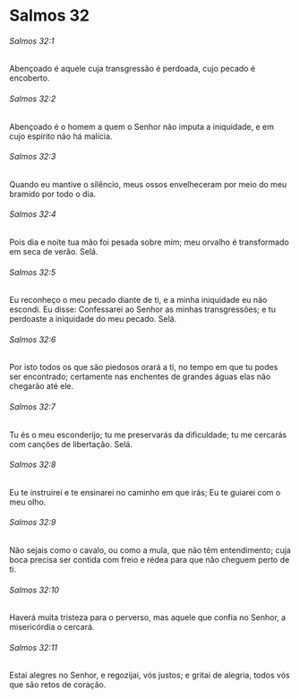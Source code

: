 # Salmos 32

###### Salmos 32:1

Abençoado é aquele cuja transgressão é perdoada, cujo pecado é encoberto.

###### Salmos 32:2

Abençoado é o homem a quem o Senhor não imputa a iniquidade, e em cujo espírito não há malícia.

###### Salmos 32:3

Quando eu mantive o silêncio, meus ossos envelheceram por meio do meu bramido por todo o dia.

###### Salmos 32:4

Pois dia e noite tua mão foi pesada sobre mim; meu orvalho é transformado em seca de verão. Selá.

###### Salmos 32:5

Eu reconheço o meu pecado diante de ti, e a minha iniquidade eu não escondi. Eu disse: Confessarei ao Senhor as minhas transgressões; e tu perdoaste a iniquidade do meu pecado. Selá.

###### Salmos 32:6

Por isto todos os que são piedosos orará a ti, no tempo em que tu podes ser encontrado; certamente nas enchentes de grandes águas elas não chegarão até ele.

###### Salmos 32:7

Tu és o meu esconderijo; tu me preservarás da dificuldade; tu me cercarás com canções de libertação. Selá.

###### Salmos 32:8

Eu te instruirei e te ensinarei no caminho em que irás; Eu te guiarei com o meu olho.

###### Salmos 32:9

Não sejais como o cavalo, ou como a mula, que não têm entendimento; cuja boca precisa ser contida com freio e rédea para que não cheguem perto de ti.

###### Salmos 32:10

Haverá muita tristeza para o perverso, mas aquele que confia no Senhor, a misericórdia o cercará.

###### Salmos 32:11

Estai alegres no Senhor, e regozijai, vós justos; e gritai de alegria, todos vós que são retos de coração.

